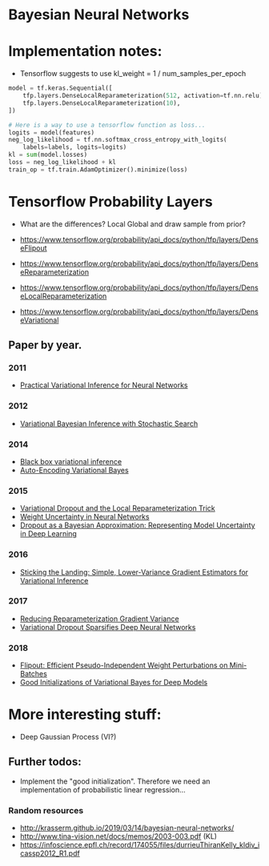 # Bayesian Neural Networks

# Implementation notes:
- Tensorflow suggests to use kl_weight = 1 / num_samples_per_epoch

```python
model = tf.keras.Sequential([
    tfp.layers.DenseLocalReparameterization(512, activation=tf.nn.relu),
    tfp.layers.DenseLocalReparameterization(10),
])

# Here is a way to use a tensorflow function as loss...
logits = model(features)
neg_log_likelihood = tf.nn.softmax_cross_entropy_with_logits(
    labels=labels, logits=logits)
kl = sum(model.losses)
loss = neg_log_likelihood + kl
train_op = tf.train.AdamOptimizer().minimize(loss)

```

# Tensorflow Probability Layers

- What are the differences? Local Global and draw sample from prior?

- https://www.tensorflow.org/probability/api_docs/python/tfp/layers/DenseFlipout
- https://www.tensorflow.org/probability/api_docs/python/tfp/layers/DenseReparameterization
- https://www.tensorflow.org/probability/api_docs/python/tfp/layers/DenseLocalReparameterization
- https://www.tensorflow.org/probability/api_docs/python/tfp/layers/DenseVariational

## Paper by year.

### 2011

- [Practical Variational Inference for Neural Networks](https://papers.nips.cc/paper/4329-practical-variational-inference-for-neural-networks)

### 2012

- [Variational Bayesian Inference with Stochastic Search](https://arxiv.org/abs/1206.6430)

### 2014

- [Black box variational inference](https://arxiv.org/abs/1401.0118)
- [Auto-Encoding Variational Bayes](https://arxiv.org/abs/1312.6114)

### 2015

- [Variational Dropout and the Local Reparameterization Trick](https://arxiv.org/abs/1506.02557)
- [Weight Uncertainty in Neural Networks](https://arxiv.org/abs/1505.05424)
- [Dropout as a Bayesian Approximation: Representing Model Uncertainty in Deep Learning](https://arxiv.org/abs/1506.02142)

### 2016

- [Sticking the Landing: Simple, Lower-Variance Gradient Estimators for Variational Inference](https://arxiv.org/abs/1703.09194)

### 2017 

- [Reducing Reparameterization Gradient Variance](https://arxiv.org/abs/1705.07880)
- [Variational Dropout Sparsifies Deep Neural Networks](https://arxiv.org/abs/1701.05369)

### 2018 

- [Flipout: Efficient Pseudo-Independent Weight Perturbations on Mini-Batches](https://arxiv.org/abs/1803.04386)
- [Good Initializations of Variational Bayes for Deep Models](https://arxiv.org/abs/1810.08083)

# More interesting stuff:
- Deep Gaussian Process (VI?)

## Further todos:

- Implement the "good initialization". Therefore we need an implementation of probabilistic linear regression...

### Random resources

- http://krasserm.github.io/2019/03/14/bayesian-neural-networks/
- http://www.tina-vision.net/docs/memos/2003-003.pdf (KL) 
- https://infoscience.epfl.ch/record/174055/files/durrieuThiranKelly_kldiv_icassp2012_R1.pdf